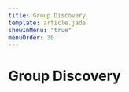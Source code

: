 ```yaml
---
title: Group Discovery
template: article.jade
showInMenu: "true"
menuOrder: 30
---
```


# Group Discovery

